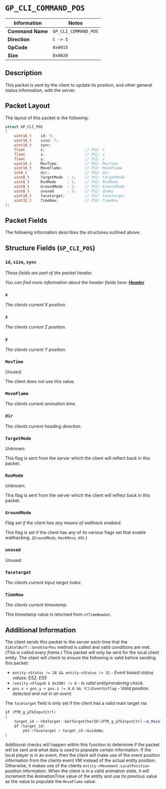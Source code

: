 # `GP_CLI_COMMAND_POS`

| Information               | Notes |
|---                        |---    |
| **Command Name**          | `GP_CLI_COMMAND_POS` |
| **Direction**             | `C -> S` |
| **OpCode**                | `0x0015` |
| **Size**                  | `0x0020` |

## Description

This packet is sent by the client to update its position, and other general status information, with the server.

## Packet Layout

The layout of this packet is the following:

```cpp
struct GP_CLI_POS
{
    uint16_t    id: 9;
    uint16_t    size: 7;
    uint16_t    sync;
    float       x;                  // PS2: x
    float       z;                  // PS2: z
    float       y;                  // PS2: y
    uint16_t    MovTime;            // PS2: MovTime
    uint16_t    MoveFlame;          // PS2: MoveFlame
    int8_t      dir;                // PS2: dir
    uint8_t     TargetMode  : 1;    // PS2: TargetMode
    uint8_t     RunMode     : 1;    // PS2: RunMode
    uint8_t     GroundMode  : 1;    // PS2: GroundMode
    uint8_t     unused      : 5;    // PS2: dummy
    uint16_t    facetarget;         // PS2: facetarget
    uint32_t    TimeNow;            // PS2: TimeNow
};
```

## Packet Fields

The following information describes the structures outlined above.

## Structure Fields (`GP_CLI_POS`)

### `id`, `size`, `sync`

_These fields are part of the packet header._

_You can find more information about the header fields here: [**Header**](/world/HEADER.md)_

### `x`

_The clients current X position._

### `z`

_The clients current Z position._

### `y`

_The clients current Y position._

### `MovTime`

_Unused._

The client does not use this value.

### `MoveFlame`

_The clients current animation time._

### `dir`

_The clients current heading direction._

### `TargetMode`

_Unknown._

This flag is sent from the server which the client will reflect back in this packet.

### `RunMode`

_Unknown._

This flag is sent from the server which the client will reflect back in this packet.

### `GroundMode`

_Flag set if the client has any means of wallhack enabled._

This flag is set if the client has any of its various flags set that enable wallhacking. _(`GroundMode`, `HackMove`, etc.)_

### `unused`

_Unused._

### `facetarget`

_The clients current input target index._

### `TimeNow`

_The clients current timestamp._

This timestamp value is returned from `ntTimeNowGet`.

## Additional Information

The client sends this packet to the server each time that the `XiAtelBuff::SendCharPos` method is called and valid conditions are met. _(This is called every frame.)_ This packet will only be sent for the local client entity. The client will check to ensure the following is valid before sending this packet:

  - `entity->Status != 28 && entity->Status != 31` - _Event based status values: ES2, ES5_
  - `(entity->Flags0 & 0x200) != 0` - _Is valid entity/rendering check._
  - `pos.x + pos.y + pos.z != 0.0 && !CliEventUcFlag` - _Valid position detected and not in an event._

The `facetarget` field is only set if the client has a valid main target via:

```cpp
if (PTR_g_pTkInputCtrl)
{
    target_id = CKaTarget::GetTargetCharID(&PTR_g_pTkInputCtrl->m_MainTarget);
    if (target_id)
        pkt->facetarget = target_id->GuideNo;
}
```

Additional checks will happen within this function to determine if the packet will be sent and what data is used to populate certain information. If the local player is in an event, then the client will make use of the event position information from the clients event VM instead of the actual entity position. Otherwise, it makes use of the clients `entity->Movement.LocalPosition` position information. When the client is in a valid animation state, it will increment the AnimationTime value of the entity and use its previous value as the value to populate the `MoveFlame` value.
